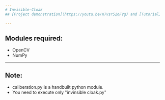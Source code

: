 ```yaml
---
# Invisible-Cloak
## [Project demonstration](https://youtu.be/n7Vsr52oFVg) and [Tutorial](https://www.youtube.com/watch?v=8Gm8sLF5Oy8)

---
```

## Modules required:
* OpenCV
* NumPy

---
## Note:

* caliberation.py is a handbuilt python module.
* You need to execute only "invinsible cloak.py"
